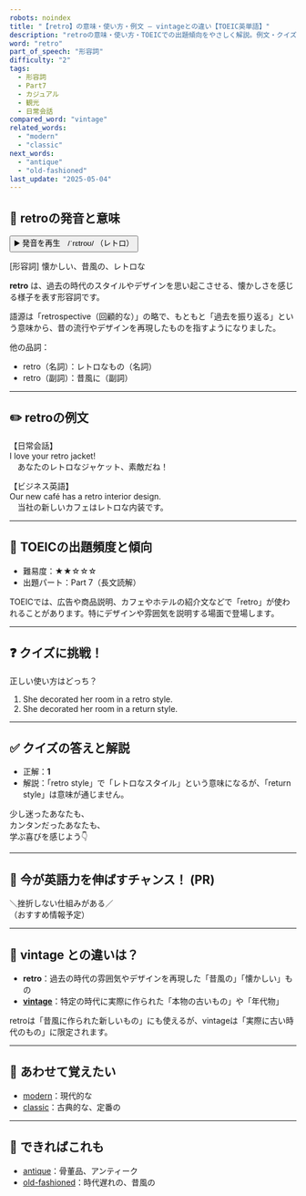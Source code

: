 ```yaml
---
robots: noindex
title: "【retro】の意味・使い方・例文 ― vintageとの違い【TOEIC英単語】"
description: "retroの意味・使い方・TOEICでの出題傾向をやさしく解説。例文・クイズ付きでvintageとの違いもわかりやすく学べます。"
word: "retro"
part_of_speech: "形容詞"
difficulty: "2"
tags:
  - 形容詞
  - Part7
  - カジュアル
  - 観光
  - 日常会話
compared_word: "vintage"
related_words:
  - "modern"
  - "classic"
next_words:
  - "antique"
  - "old-fashioned"
last_update: "2025-05-04"
---
```


## 🔰 retroの発音と意味

<button class="play-audio" onclick="playTTS('retro')">
  <span class="play-audio-main">
    ▶️ 発音を再生　/ˈrɛtroʊ/
  </span>
  <span class="play-audio-sub">
    （レトロ）
  </span>
</button>

[形容詞] 懐かしい、昔風の、レトロな

**retro** は、過去の時代のスタイルやデザインを思い起こさせる、懐かしさを感じる様子を表す形容詞です。

語源は「retrospective（回顧的な）」の略で、もともと「過去を振り返る」という意味から、昔の流行やデザインを再現したものを指すようになりました。

他の品詞：  
- retro（名詞）：レトロなもの（名詞）
- retro（副詞）：昔風に（副詞）

---

## ✏️ retroの例文

【日常会話】  
I love your retro jacket!  
　あなたのレトロなジャケット、素敵だね！

【ビジネス英語】  
Our new café has a retro interior design.  
　当社の新しいカフェはレトロな内装です。

---

## 🎯 TOEICの出題頻度と傾向

- 難易度：★★☆☆☆
- 出題パート：Part 7（長文読解）

TOEICでは、広告や商品説明、カフェやホテルの紹介文などで「retro」が使われることがあります。特にデザインや雰囲気を説明する場面で登場します。

---

## ❓ クイズに挑戦！

正しい使い方はどっち？

1. She decorated her room in a retro style.  
2. She decorated her room in a return style.

---

## ✅ クイズの答えと解説

- 正解：**1**
- 解説：「retro style」で「レトロなスタイル」という意味になるが、「return style」は意味が通じません。

少し迷ったあなたも、  
カンタンだったあなたも、  
学ぶ喜びを感じよう👇️

---

## 🚀 今が英語力を伸ばすチャンス！ (PR)

<div class="info-center">
＼挫折しない仕組みがある／<br>  
（おすすめ情報予定）
</div>

---

## 🤔  vintage との違いは？

- **retro**：過去の時代の雰囲気やデザインを再現した「昔風の」「懐かしい」もの
- **[vintage](/word/vintage/)**：特定の時代に実際に作られた「本物の古いもの」や「年代物」

retroは「昔風に作られた新しいもの」にも使えるが、vintageは「実際に古い時代のもの」に限定されます。

---

## 🧩 あわせて覚えたい

- [modern](/word/modern/)：現代的な
- [classic](/word/classic/)：古典的な、定番の

---

## 📖 できればこれも

- [antique](/word/antique/)：骨董品、アンティーク
- [old-fashioned](/old-fashioned)：時代遅れの、昔風の

<!-- cvid: aid32_bid35 -->

